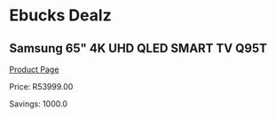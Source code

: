 
# Ebucks Dealz
## Samsung 65" 4K UHD QLED SMART TV Q95T
[Product Page](https://www.ebucks.com/web/shop/productSelected.do?prodId=1040128563&catId=363628796)

Price: R53999.00

Savings: 1000.0


	